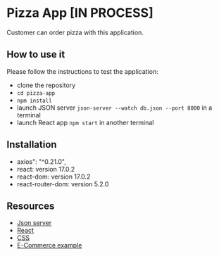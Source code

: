 # Pizza App [IN PROCESS]
Customer can order pizza with this application.

## How to use it
Please follow the instructions to test the application:
- clone the repository
- `cd pizza-app`
- `npm install`
- launch JSON server `json-server --watch db.json --port 8000` in a terminal
- launch React app `npm start` in another terminal


## Installation
- axios": "^0.21.0",
- react: version 17.0.2
- react-dom: version 17.0.2
- react-router-dom: version 5.2.0



## Resources
- [Json server](https://github.com/typicode/json-server)
- [React](https://github.com/facebook/react) 
- [CSS](https://css-tricks.com/snippets/css/a-guide-to-flexbox/)
- [E-Commerce example](https://github.com/TheCoderDream/React-Ecommerce-App-with-Redux)